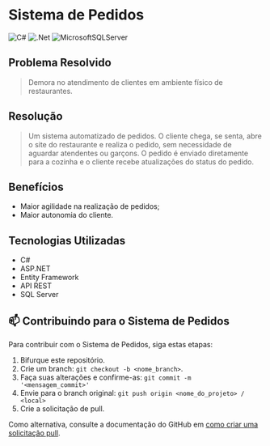 # Sistema de Pedidos
  
![C#](https://img.shields.io/badge/c%23-%23239120.svg?style=for-the-badge&logo=c-sharp&logoColor=white) ![.Net](https://img.shields.io/badge/.NET-5C2D91?style=for-the-badge&logo=.net&logoColor=white) ![MicrosoftSQLServer](https://img.shields.io/badge/Microsoft%20SQL%20Server-CC2927?style=for-the-badge&logo=microsoft%20sql%20server&logoColor=white)
  
  
  ## Problema Resolvido
  
  > Demora no atendimento de clientes em ambiente físico de restaurantes.
  
  
  ## Resolução
  
  > Um sistema automatizado de pedidos. O cliente chega, se senta, abre o site do restaurante e realiza o pedido, sem necessidade de aguardar atendentes ou garçons. O pedido é enviado diretamente para a cozinha e o cliente recebe atualizações do status do pedido.
  
  
  ## Benefícios
  
  - Maior agilidade na realização de pedidos;
  - Maior autonomia do cliente.
  
  
  ## Tecnologias Utilizadas
  
  - C#
  - ASP.NET
  - Entity Framework
  - API REST
  - SQL Server


 ## 📫 Contribuindo para o Sistema de Pedidos 

 Para contribuir com o Sistema de Pedidos, siga estas etapas: 
  
 1. Bifurque este repositório. 
 2. Crie um branch: `git checkout -b <nome_branch>`. 
 3. Faça suas alterações e confirme-as: `git commit -m '<mensagem_commit>'` 
 4. Envie para o branch original: `git push origin <nome_do_projeto> / <local>` 
 5. Crie a solicitação de pull. 
  
 Como alternativa, consulte a documentação do GitHub em [como criar uma solicitação pull](https://help.github.com/en/github/collaborating-with-issues-and-pull-requests/creating-a-pull-request). 
